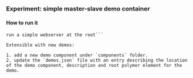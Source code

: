 ### Experiment: simple master-slave demo container

#### How to run it

```bower install
run a simple webserver at the root```

Extensible with new demos:

1. add a new demo component under `components` folder.
2. update the `demos.json` file with an entry describing the location of the demo component, description and root polymer element for the demo.


